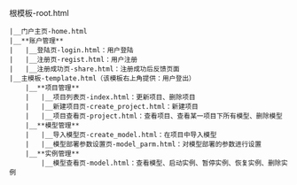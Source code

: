 根模板-root.html

    |__门户主页-home.html
    |__**账户管理**
    |   |__登陆页-login.html：用户登陆
    |   |__注册页-regist.html：用户注册
    |   |__注册成功页-share.html：注册成功后反馈页面
    |__主模板-template.html（该模板右上角提供：用户登出）
        |__**项目管理**
        |   |__项目列表页-index.html：更新项目、删除项目
        |   |__新建项目页-create_project.html：新建项目
        |   |__项目查看页-project.html：查看项目、查看某一项目下所有模型、删除模型
        |__**模型管理**
        |   |__导入模型页-create_model.html：在项目中导入模型
        |   |__模型部署参数设置页-model_parm.html：对模型部署的参数进行设置
        |__**实例管理**
            |__模型查看页-model.html：查看模型、启动实例、暂停实例、恢复实例、删除实例
